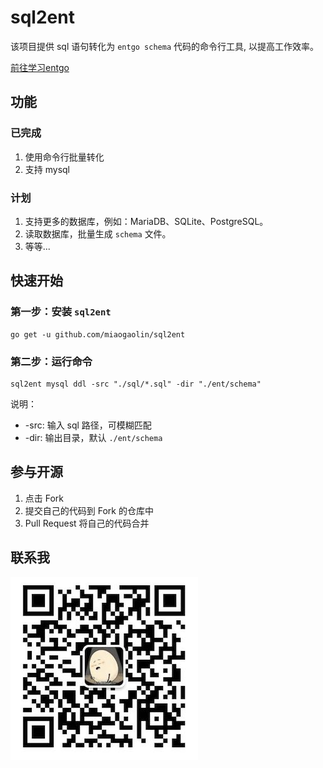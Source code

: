 # sql2ent
该项目提供 sql 语句转化为 `entgo schema` 代码的命令行工具, 以提高工作效率。

[前往学习entgo](https://entgo.io)

## 功能

### 已完成
1. 使用命令行批量转化
2. 支持 mysql

### 计划
1. 支持更多的数据库，例如：MariaDB、SQLite、PostgreSQL。
2. 读取数据库，批量生成 `schema` 文件。
3. 等等...

## 快速开始

### 第一步：安装 `sql2ent`
```shell
go get -u github.com/miaogaolin/sql2ent
```

### 第二步：运行命令
```shell
sql2ent mysql ddl -src "./sql/*.sql" -dir "./ent/schema"
```
说明：
* -src: 输入 sql 路径，可模糊匹配
* -dir: 输出目录，默认 `./ent/schema`



## 参与开源

1. 点击 Fork
2. 提交自己的代码到 Fork 的仓库中
3. Pull Request 将自己的代码合并

## 联系我
![](./Wechat.jpeg)